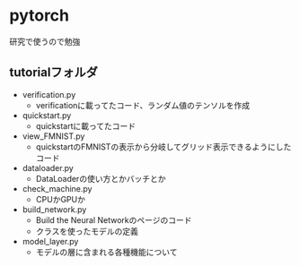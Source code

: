 # pytorch
研究で使うので勉強

## tutorialフォルダ
* verification.py
  - verificationに載ってたコード、ランダム値のテンソルを作成
* quickstart.py
  - quickstartに載ってたコード
* view_FMNIST.py
  - quickstartのFMNISTの表示から分岐してグリッド表示できるようにしたコード
* dataloader.py
  - DataLoaderの使い方とかバッチとか
* check_machine.py
  - CPUかGPUか
* build_network.py
  - Build the Neural Networkのページのコード
  - クラスを使ったモデルの定義
* model_layer.py
  - モデルの層に含まれる各種機能について

